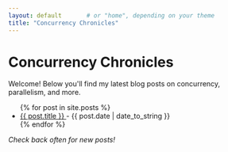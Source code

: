 ```yaml
---
layout: default       # or "home", depending on your theme
title: "Concurrency Chronicles"
---
```


# Concurrency Chronicles

Welcome! Below you'll find my latest blog posts on concurrency, parallelism, and more.

<ul>
  {% for post in site.posts %}
    <li>
      <a href="{{ post.url | relative_url }}">
        {{ post.title }}
      </a>
      <span> - {{ post.date | date_to_string }}</span>
    </li>
  {% endfor %}
</ul>

*Check back often for new posts!*
